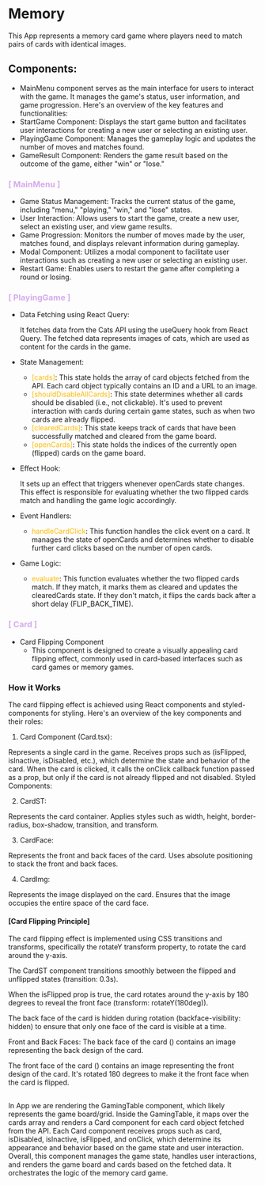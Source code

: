# Memory

This App represents a memory card game where players need to match pairs of cards with identical images. 

##  Components:
* MainMenu component serves as the main interface for users to interact with the game. It manages the game's status, user information, and game progression. Here's an overview of the key features and functionalities:
* StartGame Component: Displays the start game button and facilitates user interactions for creating a new user or selecting an existing user.
* PlayingGame Component: Manages the gameplay logic and updates the number of moves and matches found.
* GameResult Component: Renders the game result based on the outcome of the game, either "win" or "lose."

### <font color="#d5abed">[ MainMenu ]</font><br>
  
  * Game Status Management: Tracks the current status of the game, including "menu," "playing," "win," and "lose" states.
  * User Interaction: Allows users to start the game, create a new user, select an existing user, and view game results.
  * Game Progression: Monitors the number of moves made by the user, matches found, and displays relevant information during gameplay.
  * Modal Component: Utilizes a modal component to facilitate user interactions such as creating a new user or selecting an existing user.
  * Restart Game: Enables users to restart the game after completing a round or losing.
### <font color="#d5abed">[ PlayingGame ]</font><br>

* Data Fetching using React Query:

    It fetches data from the Cats API using the useQuery hook from React Query. The fetched data represents images of cats, which are used as content for the cards in the game.


* State Management:
    * <font color="#fcba03">[cards]</font>: This state holds the array of card objects fetched from the API. Each card object typically contains an ID and a URL to an image.
    * <font color="#fcba03">[shouldDisableAllCards]</font>: This state determines whether all cards should be disabled (i.e., not clickable). It's used to prevent interaction with cards during certain game states, such as when two cards are already flipped.
    * <font color="#fcba03">[clearedCards]</font>: This state keeps track of cards that have been successfully matched and cleared from the game board.
  * <font color="#fcba03">[openCards]</font>: This state holds the indices of the currently open (flipped) cards on the game board.


* Effect Hook:

    It sets up an effect that triggers whenever openCards state changes. This effect is responsible for evaluating whether the two flipped cards match and handling the game logic accordingly.


* Event Handlers:

  * <font color="#fcba03">handleCardClick</font>: This function handles the click event on a card. It manages the state of openCards and determines whether to disable further card clicks based on the number of open cards.
  

* Game Logic:

    * <font color="#fcba03">evaluate</font>: This function evaluates whether the two flipped cards match. If they match, it marks them as cleared and updates the clearedCards state. If they don't match, it flips the cards back after a short delay (FLIP_BACK_TIME).

### <font color="#d5abed">[ Card ]</font><br>
  
  * Card Flipping Component
    * This component is designed to create a visually appealing card flipping effect, commonly used in card-based interfaces such as card games or memory games.

### How it Works
The card flipping effect is achieved using React components and styled-components for styling. Here's an overview of the key components and their roles:

1. Card Component (Card.tsx):

Represents a single card in the game.
Receives props such as (isFlipped, isInactive, isDisabled, etc.), which determine the state and behavior of the card.
When the card is clicked, it calls the onClick callback function passed as a prop, but only if the card is not already flipped and not disabled.
Styled Components:

2. CardST:

Represents the card container. Applies styles such as width, height, border-radius, box-shadow, transition, and transform.

3. CardFace: 

Represents the front and back faces of the card. Uses absolute positioning to stack the front and back faces.

4. CardImg: 

Represents the image displayed on the card. Ensures that the image occupies the entire space of the card face.

#### [Card Flipping Principle]
The card flipping effect is implemented using CSS transitions and transforms, specifically the rotateY transform property, to rotate the card around the y-axis.

The CardST component transitions smoothly between the flipped and unflipped states (transition: 0.3s).

When the isFlipped prop is true, the card rotates around the y-axis by 180 degrees to reveal the front face (transform: rotateY(180deg)).

The back face of the card is hidden during rotation (backface-visibility: hidden) to ensure that only one face of the card is visible at a time.

Front and Back Faces:
The back face of the card (<CardFace>) contains an image representing the back design of the card.

The front face of the card (<CardFace className="card-front-face">) contains an image representing the front design of the card. It's rotated 180 degrees to make it the front face when the card is flipped.

##
In App we are rendering the GamingTable component, which likely represents the game board/grid.
Inside the GamingTable, it maps over the cards array and renders a Card component for each card object fetched from the API.
Each Card component receives props such as card, isDisabled, isInactive, isFlipped, and onClick, which determine its appearance and behavior based on the game state and user interaction.
Overall, this component manages the game state, handles user interactions, and renders the game board and cards based on the fetched data. It orchestrates the logic of the memory card game.
